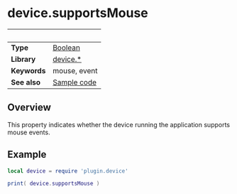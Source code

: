# device.supportsMouse

|                      | &nbsp; 
| -------------------- | ---------------------------------------------------------------
| __Type__             | [Boolean](http://docs.coronalabs.com/api/type/Boolean.html)
| __Library__          | [device.*](Readme.markdown)
| __Keywords__         | mouse, event
| __See also__         | [Sample code](sample.lua)


## Overview

This property indicates whether the device running the application supports mouse events.


## Example
 
``````lua
local device = require 'plugin.device'

print( device.supportsMouse )
``````
